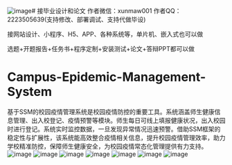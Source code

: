 ![image](https://github.com/user-attachments/assets/f2c36c77-f585-4a9c-ba27-32bd2503aed2)# 接毕业设计和论文
作者微信：xunmaw001  作者QQ：2223505639(支持修改、部署调试、支持代做毕设)

接网站设计、小程序、H5、APP、各种系统等，单片机、嵌入式也可以做

选题+开题报告+任务书+程序定制+安装测试+论文+答辩PPT都可以做
# Campus-Epidemic-Management-System
基于SSM的校园疫情管理系统是校园疫情防控的重要工具。系统涵盖师生健康信息管理、出入校登记、疫情预警等模块。师生每日可线上填报健康状况，出入校园时进行登记。系统实时监控数据，一旦发现异常情况迅速预警。借助SSM框架的稳定性与扩展性，该系统能高效整合疫情相关信息，提升校园疫情管理效率，助力学校精准防控，保障师生健康安全，为校园疫情常态化管理提供有力支持。
![image](https://github.com/user-attachments/assets/8403ae62-846e-427c-b6b8-c7372e528abf)
![image](https://github.com/user-attachments/assets/e1332889-009c-49fc-bf7f-485895f1ba59)
![image](https://github.com/user-attachments/assets/89b9a115-7b38-42ae-9d15-c344df23e603)
![image](https://github.com/user-attachments/assets/944cfd5d-abdd-4c3f-875c-923208764201)
![image](https://github.com/user-attachments/assets/6745d9df-ff69-4b21-b559-8c6bb62080bb)
![image](https://github.com/user-attachments/assets/871c4a5b-d980-438d-a5d2-fdaa49baf0fb)
![image](https://github.com/user-attachments/assets/31f37d58-858c-4edd-ad3d-f0934c5d4aa0)

